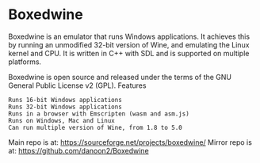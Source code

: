 # Boxedwine
Boxedwine is an emulator that runs Windows applications.  It achieves this by running an unmodified 32-bit version of Wine, and emulating the Linux kernel and CPU.  It is written in C++ with SDL and is supported on multiple platforms.

Boxedwine is open source and released under the terms of the GNU General Public License v2 (GPL).
Features

    Runs 16-bit Windows applications
    Runs 32-bit Windows applications
    Runs in a browser with Emscripten (wasm and asm.js)
    Runs on Windows, Mac and Linux
    Can run multiple version of Wine, from 1.8 to 5.0

Main repo is at: https://sourceforge.net/projects/boxedwine/
Mirror repo is at: https://github.com/danoon2/Boxedwine